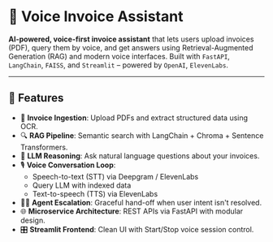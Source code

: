 # 🧾 Voice Invoice Assistant

**AI-powered, voice-first invoice assistant** that lets users upload invoices (PDF), query them by voice, and get answers using Retrieval-Augmented Generation (RAG) and modern voice interfaces. Built with `FastAPI`, `LangChain`, `FAISS`, and `Streamlit` – powered by `OpenAI`, `ElevenLabs`.

---

## 🎯 Features

- 📄 **Invoice Ingestion**: Upload PDFs and extract structured data using OCR.
- 🔍 **RAG Pipeline**: Semantic search with LangChain + Chroma + Sentence Transformers.
- 🧠 **LLM Reasoning**: Ask natural language questions about your invoices.
- 🎙️ **Voice Conversation Loop**:
  - Speech-to-text (STT) via Deepgram / ElevenLabs
  - Query LLM with indexed data
  - Text-to-speech (TTS) via ElevenLabs
- 🧑‍💼 **Agent Escalation**: Graceful hand-off when user intent isn't resolved.
- 🌐 **Microservice Architecture**: REST APIs via FastAPI with modular design.
- 🎛️ **Streamlit Frontend**: Clean UI with Start/Stop voice session control.


